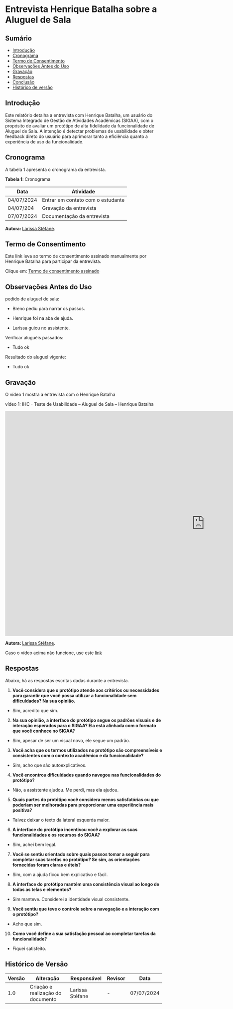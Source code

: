 # Entrevista Henrique Batalha sobre a Aluguel de Sala

## Sumário

* [Introdução](#Introdução)
* [Cronograma](#Cronograma)
* [Termo de Consentimento](#Termo-de-Consentimento)
* [Observações Antes do Uso](#Observações-Antes-do-Uso)
* [Gravação](#Gravação)
* [Respostas](#Respostas)
* [Conclusão](#Conclusão)
* [Histórico de versão](#Histórico-de-versão)

## Introdução

Este relatório detalha a entrevista com Henrique Batalha, um usuário do Sistema Integrado de Gestão de Atividades Acadêmicas (SIGAA), com o propósito de avaliar um protótipo de alta fidelidade da funcionalidade de Aluguel de Sala. A intenção é detectar problemas de usabilidade e obter feedback direto do usuário para aprimorar tanto a eficiência quanto a experiência de uso da funcionalidade.


## Cronograma

A tabela 1 apresenta o cronograma da entrevista.

**Tabela 1**: Cronograma

| Data | Atividade |
| - | - |
|04/07/2024 | Entrar em contato com o estudante |
| 04/07/204 | Gravação da entrevista |
| 07/07/2024 | Documentação da entrevista |

<b> Autora: </b> <a href="https://github.com/SkywalkerSupreme">Larissa Stéfane</a>.

## Termo de Consentimento

Este link leva ao termo de consentimento assinado manualmente por Henrique Batalha para participar da entrevista.

Clique em: [Termo de consentimento assinado]()


## Observações Antes do Uso

pedido de aluguel de sala:

- Breno pediu para narrar os passos.

- Henrique foi na aba de ajuda.

- Larissa guiou no assistente.

Verificar aluguéis passados:

- Tudo ok

Resultado do aluguel vigente:

- Tudo ok

## Gravação

O vídeo 1 mostra a entrevista com o Henrique Batalha

vídeo 1: IHC - Teste de Usabilidade – Aluguel de Sala – Henrique Batalha

<iframe width="1280" height="720" src="https://www.youtube.com/embed/EMF7h1aYnW0" title="IHC - Teste de Usabilidade - Aluguel de Sala - Henrique Batalha" frameborder="0" allow="accelerometer; autoplay; clipboard-write; encrypted-media; gyroscope; picture-in-picture; web-share" referrerpolicy="strict-origin-when-cross-origin" allowfullscreen></iframe>


<b> Autora: </b> <a href="https://github.com/SkywalkerSupreme">Larissa Stéfane</a>.


Caso o vídeo acima não funcione, use este [link](https://youtu.be/EMF7h1aYnW0)


## Respostas

Abaixo, há as respostas escritas dadas  durante a entrevista.

1. **Você considera que o protótipo atende aos critérios ou necessidades para garantir que você possa utilizar a funcionalidade sem dificuldades? Na sua opinião.**

- Sim, acredito que sim.

2. **Na sua opinião, a interface do protótipo segue os padrões visuais e de interação esperados para o SIGAA? Ela está alinhada com o formato que você conhece no SIGAA?**

- Sim, apesar de ser um visual novo, ele segue um padrão.

3. **Você acha que os termos utilizados no protótipo são compreensíveis e consistentes com o contexto acadêmico e da funcionalidade?**

- Sim, acho que são autoexplicativos.

4. **Você encontrou dificuldades quando navegou nas funcionalidades do protótipo?**

- Não, a assistente ajudou. Me perdi, mas ela ajudou.

5. **Quais partes do protótipo você considera menos satisfatórias ou que poderiam ser melhoradas para proporcionar uma experiência mais positiva?**

- Talvez deixar o texto da lateral esquerda maior.

6. **A interface do protótipo incentivou você a explorar as suas funcionalidades e os recursos do SIGAA?**

- Sim, achei bem legal.

7. **Você se sentiu orientado sobre quais passos tomar a seguir para completar suas tarefas no protótipo? Se sim, as orientações fornecidas foram claras e úteis?**

- Sim, com a ajuda ficou bem explicativo e fácil.

8. **A interface do protótipo mantém uma consistência visual ao longo de todas as telas e elementos?**

- Sim manteve. Considerei a identidade visual consistente.

9. **Você sentiu que teve o controle sobre a navegação e a interação com o protótipo?**

- Acho que sim.

10. **Como você define a sua satisfação pessoal ao completar tarefas da funcionalidade?**

- Fiquei satisfeito.


## Histórico de Versão

| Versão | Alteração | Responsável | Revisor | Data |
| - | - | - | - | - |
| 1.0 | Criação e realização do documento| Larissa Stéfane| - | 07/07/2024 |
